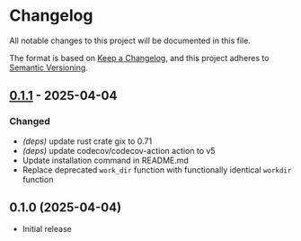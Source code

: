 # Changelog
All notable changes to this project will be documented in this file.

The format is based on [Keep a Changelog](https://keepachangelog.com/en/1.0.0/),
and this project adheres to [Semantic Versioning](https://semver.org/spec/v2.0.0.html).

## [0.1.1](https://github.com/felixpackard/cargo-test-changed/compare/v0.1.0...v0.1.1) - 2025-04-04

### Changed

- *(deps)* update rust crate gix to 0.71
- *(deps)* update codecov/codecov-action action to v5
- Update installation command in README.md
- Replace deprecated `work_dir` function with functionally identical `workdir` function

## 0.1.0 (2025-04-04)
- Initial release
